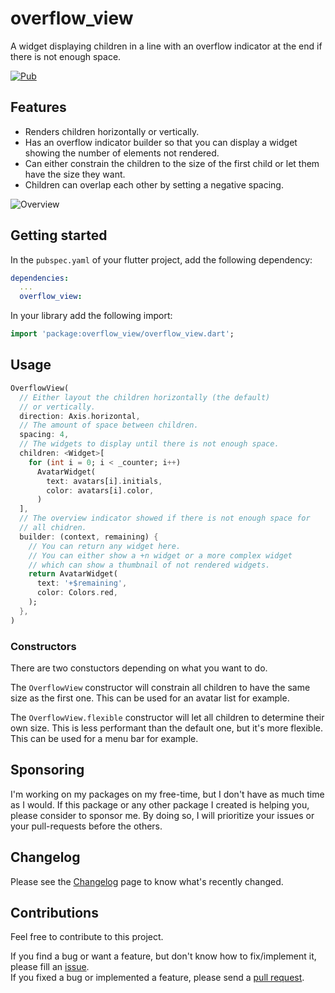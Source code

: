 # overflow_view
A widget displaying children in a line with an overflow indicator at the end if there is not enough space.

[![Pub](https://img.shields.io/pub/v/overflow_view.svg)][pub]

## Features
* Renders children horizontally or vertically.
* Has an overflow indicator builder so that you can display a widget showing the number of elements not rendered.
* Can either constrain the children to the size of the first child or let them have the size they want.
* Children can overlap each other by setting a negative spacing.

![Overview][overview]

## Getting started

In the `pubspec.yaml` of your flutter project, add the following dependency:

```yaml
dependencies:
  ...
  overflow_view:
```

In your library add the following import:

```dart
import 'package:overflow_view/overflow_view.dart';
```

## Usage

```dart
OverflowView(
  // Either layout the children horizontally (the default)
  // or vertically.
  direction: Axis.horizontal,
  // The amount of space between children.
  spacing: 4,
  // The widgets to display until there is not enough space.
  children: <Widget>[
    for (int i = 0; i < _counter; i++)
      AvatarWidget(
        text: avatars[i].initials,
        color: avatars[i].color,
      )
  ],
  // The overview indicator showed if there is not enough space for
  // all chidren.
  builder: (context, remaining) {
    // You can return any widget here.
    // You can either show a +n widget or a more complex widget
    // which can show a thumbnail of not rendered widgets.
    return AvatarWidget(
      text: '+$remaining',
      color: Colors.red,
    );
  },
)
```

### Constructors

There are two constuctors depending on what you want to do.

The `OverflowView` constructor will constrain all children to have the same size as the first one. This can be used for an avatar list for example.

The `OverflowView.flexible` constructor will let all children to determine their own size. This is less performant than the default one, but it's more flexible. This can be used for a menu bar for example.

## Sponsoring

I'm working on my packages on my free-time, but I don't have as much time as I would. If this package or any other package I created is helping you, please consider to sponsor me. By doing so, I will prioritize your issues or your pull-requests before the others. 

## Changelog

Please see the [Changelog][changelog] page to know what's recently changed.

## Contributions

Feel free to contribute to this project.

If you find a bug or want a feature, but don't know how to fix/implement it, please fill an [issue][issue].  
If you fixed a bug or implemented a feature, please send a [pull request][pr].

<!--Links-->
[pub]: https://pub.dartlang.org/packages/overflow_view
[changelog]: https://github.com/letsar/overflow_view/blob/master/CHANGELOG.md
[issue]: https://github.com/letsar/overflow_view/issues
[pr]: https://github.com/letsar/overflow_view/pulls
[overview]: https://raw.githubusercontent.com/letsar/overflow_view/master/packages/images/overflow_view.gif